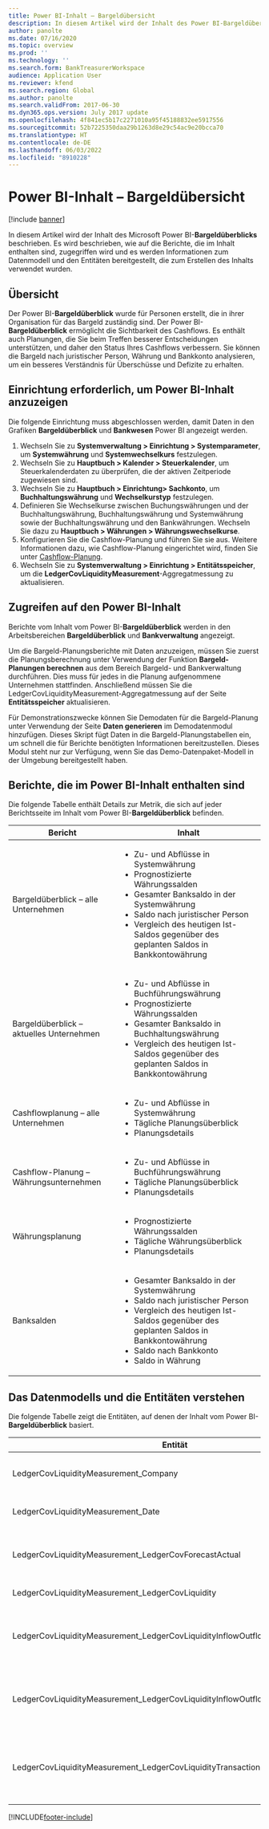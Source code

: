 ```yaml
---
title: Power BI-Inhalt – Bargeldübersicht
description: In diesem Artikel wird der Inhalt des Power BI-Bargeldüberblicks beschrieben. Es wird beschrieben, wie auf die Berichte, die im Inhalt enthalten sind, zugegriffen wird und es werden Informationen zum Datenmodell und den Entitäten bereitgestellt, die zum Erstellen des Inhalts verwendet wurden.
author: panolte
ms.date: 07/16/2020
ms.topic: overview
ms.prod: ''
ms.technology: ''
ms.search.form: BankTreasurerWorkspace
audience: Application User
ms.reviewer: kfend
ms.search.region: Global
ms.author: panolte
ms.search.validFrom: 2017-06-30
ms.dyn365.ops.version: July 2017 update
ms.openlocfilehash: 4f841ec5b17c2271010a95f45188832ee5917556
ms.sourcegitcommit: 52b7225350daa29b1263d8e29c54ac9e20bcca70
ms.translationtype: HT
ms.contentlocale: de-DE
ms.lasthandoff: 06/03/2022
ms.locfileid: "8910228"
---
```

# <a name="cash-overview-power-bi-content"></a>Power BI-Inhalt – Bargeldübersicht

[!include [banner](../includes/banner.md)]

In diesem Artikel wird der Inhalt des Microsoft Power BI-**Bargeldüberblicks** beschrieben. Es wird beschrieben, wie auf die Berichte, die im Inhalt enthalten sind, zugegriffen wird und es werden Informationen zum Datenmodell und den Entitäten bereitgestellt, die zum Erstellen des Inhalts verwendet wurden.

## <a name="overview"></a>Übersicht

Der Power BI-**Bargeldüberblick** wurde für Personen erstellt, die in ihrer Organisation für das Bargeld zuständig sind. Der Power BI-**Bargeldüberblick** ermöglicht die Sichtbarkeit des Cashflows. Es enthält auch Planungen, die Sie beim Treffen besserer Entscheidungen unterstützen, und daher den Status Ihres Cashflows verbessern. Sie können die Bargeld nach juristischer Person, Währung und Bankkonto analysieren, um ein besseres Verständnis für Überschüsse und Defizite zu erhalten.

## <a name="setup-needed-to-view-power-bi-content"></a>Einrichtung erforderlich, um Power BI-Inhalt anzuzeigen

Die folgende Einrichtung muss abgeschlossen werden, damit Daten in den Grafiken **Bargeldüberblick** und **Bankwesen** Power BI angezeigt werden.

1. Wechseln Sie zu **Systemverwaltung > Einrichtung > Systemparameter**, um **Systemwährung** und **Systemwechselkurs** festzulegen.
2. Wechseln Sie zu **Hauptbuch > Kalender > Steuerkalender**, um Steuerkalenderdaten zu überprüfen, die der aktiven Zeitperiode zugewiesen sind.
3. Wechseln Sie zu **Hauptbuch > Einrichtung> Sachkonto**, um **Buchhaltungswährung** und **Wechselkurstyp** festzulegen.
4. Definieren Sie Wechselkurse zwischen Buchungswährungen und der Buchhaltungswährung, Buchhaltungswährung und Systemwährung sowie der Buchhaltungswährung und den Bankwährungen. Wechseln Sie dazu zu **Hauptbuch > Währungen > Währungswechselkurse**.
5. Konfigurieren Sie die Cashflow-Planung und führen Sie sie aus. Weitere Informationen dazu, wie Cashflow-Planung eingerichtet wird, finden Sie unter [Cashflow-Planung](./cash-flow-forecasting.md). 
6. Wechseln Sie zu **Systemverwaltung > Einrichtung > Entitätsspeicher**, um die **LedgerCovLiquidityMeasurement**-Aggregatmessung zu aktualisieren.

## <a name="accessing-the-power-bi-content"></a>Zugreifen auf den Power BI-Inhalt

Berichte vom Inhalt vom Power BI-**Bargeldüberblick** werden in den Arbeitsbereichen **Bargeldüberblick** und **Bankverwaltung** angezeigt.

Um die Bargeld-Planungsberichte mit Daten anzuzeigen, müssen Sie zuerst die Planungsberechnung unter Verwendung der Funktion **Bargeld-Planungen berechnen** aus dem Bereich Bargeld- und Bankverwaltung durchführen. Dies muss für jedes in die Planung aufgenommene Unternehmen stattfinden.  Anschließend müssen Sie die LedgerCovLiquidityMeasurement-Aggregatmessung auf der Seite **Entitätsspeicher** aktualisieren.  

Für Demonstrationszwecke können Sie Demodaten für die Bargeld-Planung unter Verwendung der Seite **Daten generieren** im Demodatenmodul hinzufügen.  Dieses Skript fügt Daten in die Bargeld-Planungstabellen ein, um schnell die für Berichte benötigten Informationen bereitzustellen.  Dieses Modul steht nur zur Verfügung, wenn Sie das Demo-Datenpaket-Modell in der Umgebung bereitgestellt haben. 

## <a name="reports-that-are-included-in-the-power-bi-content"></a>Berichte, die im Power BI-Inhalt enthalten sind

Die folgende Tabelle enthält Details zur Metrik, die sich auf jeder Berichtsseite im Inhalt vom Power BI-**Bargeldüberblick** befinden.

| Bericht                                | Inhalt |
|---------------------------------------|----------|
| Bargeldüberblick – alle Unternehmen         | <ul><li>Zu- und Abflüsse in Systemwährung</li><li>Prognostizierte Währungssalden</li><li>Gesamter Banksaldo in der Systemwährung</li><li>Saldo nach juristischer Person</li><li>Vergleich des heutigen Ist-Saldos gegenüber des geplanten Saldos in Bankkontowährung</li></ul> |
| Bargeldüberblick – aktuelles Unternehmen       | <ul><li>Zu- und Abflüsse in Buchführungswährung</li><li>Prognostizierte Währungssalden</li><li>Gesamter Banksaldo in Buchhaltungswährung</li><li>Vergleich des heutigen Ist-Saldos gegenüber des geplanten Saldos in Bankkontowährung</li></ul> |
| Cashflowplanung – alle Unternehmen    | <ul><li>Zu- und Abflüsse in Systemwährung</li><li>Tägliche Planungsüberblick</li><li>Planungsdetails</li></ul> |
| Cashflow-Planung – Währungsunternehmen | <ul><li>Zu- und Abflüsse in Buchführungswährung</li><li>Tägliche Planungsüberblick</li><li>Planungsdetails</li></ul> |
| Währungsplanung                     | <ul><li>Prognostizierte Währungssalden</li><li>Tägliche Währungsüberblick</li><li>Planungsdetails</li></ul> |
| Banksalden                         | <ul><li>Gesamter Banksaldo in der Systemwährung</li><li>Saldo nach juristischer Person</li><li>Vergleich des heutigen Ist-Saldos gegenüber des geplanten Saldos in Bankkontowährung</li><li>Saldo nach Bankkonto</li><li>Saldo in Währung</li></ul> |


## <a name="understanding-the-data-model-and-entities"></a>Das Datenmodells und die Entitäten verstehen

Die folgende Tabelle zeigt die Entitäten, auf denen der Inhalt vom Power BI-**Bargeldüberblick** basiert.

| Entität                                                                          | Inhalt |
|---------------------------------------------------------------------------------|----------|
| LedgerCovLiquidityMeasurement\_Company                                          | Unternehmen, nach denen Berichte gefiltert werden können |
| LedgerCovLiquidityMeasurement\_Date                                             | Daten, nach denen Berichte gefiltert werden können |
| LedgerCovLiquidityMeasurement\_LedgerCovForecastActual                          | Tatsächlicher Banksaldo gegenüber letztem prognostiziertem Banksaldo |
| LedgerCovLiquidityMeasurement\_LedgerCovLiquidity                               | Progonstizierte Buchungsdetails |
| LedgerCovLiquidityMeasurement\_LedgerCovLiquidityInflowOutflowBalanceCompany    | Zusammengefasste Bargeldzu- und -abflüsse und -saldo mithilfe der Buchhaltungswährung jedes Unternehmens |
| LedgerCovLiquidityMeasurement\_LedgerCovLiquidityInflowOutflowBalanceEnterprise | Zusammengefasste Bargeldzu- und -abflüsse und -saldo mithilfe der Systemwährung für alle Unternehmen |
| LedgerCovLiquidityMeasurement\_LedgerCovLiquidityTransactionCurrency            | Zusammengefasster und Nettobuchungsbetrag und -saldo von Währungen anhand der Buchungswährung |


[!INCLUDE[footer-include](../../includes/footer-banner.md)]
